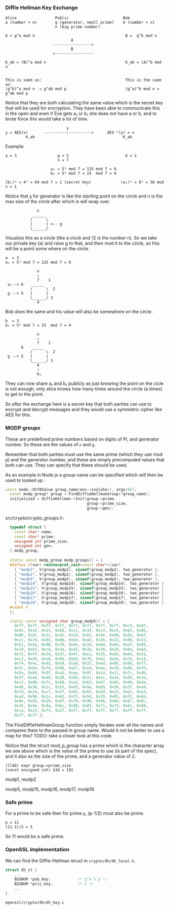 ### Diffie Hellman Key Exchange

```
Alice                 Public                        Bob
a (number < n)        g (generator, small prime)    b (number < n)
                      n (big prime number)

A = g^a mod n                                        B =  g^b mod n
                             A 
                     ----------------->
                             B
                     <-----------------

K_ab = (B)^a mod n                                   K_ab = (A)^b mod n


This is same as:                                     This is the same as:
(g^b)^a mod n  = g^ab mod p                          (g^a)^b mod n = g^ab mod p
```
Notice that they are both calculating the same value which is the secret key
that will be used for encryption. They have been able to communicate this in the
open and even if Eve gets a₁ or b₁ she does not have a or b, and to brute force
this would take a lot of time.

```
                           y            
y = AES(x)       --------------------->      AES⁻¹(y) = x
         K_ab                                       K_ab

```

Example:
```
a = 3                  g = 5                         b = 2
                       n = 7

                    a₁ = 5³ mod 7 = 125 mod 7 = 6
                    b₁ = 5² mod 7 = 25  mod 7 = 4

(b₁)³ = 4³ = 64 mod 7 = 1 (secret key)             (a₁)² = 6² = 36 mod n = 1
```
Notice that `g` for generator is like the starting point on the circle and n is
the max size of the circle after which is will wrap over.
  
```          
              n
            ______
           /      \
           |      | <-- g
           \______/

```
Visualize this as a circle (like a clock and 12 is the number n). So we take
our private key (a) and raise g to that, and then mod it to the circle, so this
will be a point some where on the circle. 

```          
a  = 3
a₁ = 5³ mod 7 = 125 mod 7 = 6

              n
              ↓
              7    1
 a₁--> 6    _____
           /      \  2
 g --> 5   |      | 
           \______/ 3
              4
```
Bob does the same and his value will also be somewhere on the circle. 
```          
b  = 3
b₁ = 5² mod 7 = 25  mod 7 = 4

              n
              ↓
              7    1
       6    _____
           /      \  2
 g --> 5   |      | 
           \______/ 3
              4
              ↑
              b₁
```

They can now share a₁ and b₁ publicly as just knowing the point on the cicle is
not enough, only alice knows how many times around the circle (a times) to get
to the point.

So after the exchange here is a secret key that both parties can use to encrypt
and decrypt messages and they would use a symmetric cipher like AES for this.

### MODP groups
These are predefined prime numbers based on digits of PI, and generator number.
So these are the values of `n` and `g`.

Remember that both parties must use the same prime (which they use mod p) and
the generator number, and these are simply precomputed values that both can use.
They can specify that these should be used.

As an example in Node.js a group name can be specified which will then be
used to looked up :
```c++
const node::Utf8Value group_name(env->isolate(), args[0]);                       
  const modp_group* group = FindDiffieHellmanGroup(*group_name);                   
  initialized = diffieHellman->Init(group->prime,                                  
                                    group->prime_size,                             
                                    group->gen);                                   
```

src/crypto/crypto_groups.h:
```c++
  typedef struct {                                                                   
    const char* name;                                                                
    const char* prime;                                                               
    unsigned int prime_size;                                                         
    unsigned int gen;                                                                
  } modp_group;                                                                      
                                                                                     
  static const modp_group modp_groups[] = {                                          
  #define V(var) reinterpret_cast<const char*>(var)                                  
    { "modp1", V(group_modp1), sizeof(group_modp1), two_generator },                 
    { "modp2", V(group_modp2), sizeof(group_modp2), two_generator },                 
    { "modp5", V(group_modp5), sizeof(group_modp5), two_generator },                 
    { "modp14", V(group_modp14), sizeof(group_modp14), two_generator },              
    { "modp15", V(group_modp15), sizeof(group_modp15), two_generator },              
    { "modp16", V(group_modp16), sizeof(group_modp16), two_generator },              
    { "modp17", V(group_modp17), sizeof(group_modp17), two_generator },              
    { "modp18", V(group_modp18), sizeof(group_modp18), two_generator }               
  #undef V                                                                           
  };

  static const unsigned char group_modp5[] = {                                    
    0xff, 0xff, 0xff, 0xff, 0xff, 0xff, 0xff, 0xff, 0xc9, 0x0f,                   
    0xda, 0xa2, 0x21, 0x68, 0xc2, 0x34, 0xc4, 0xc6, 0x62, 0x8b,                   
    0x80, 0xdc, 0x1c, 0xd1, 0x29, 0x02, 0x4e, 0x08, 0x8a, 0x67,                   
    0xcc, 0x74, 0x02, 0x0b, 0xbe, 0xa6, 0x3b, 0x13, 0x9b, 0x22,                   
    0x51, 0x4a, 0x08, 0x79, 0x8e, 0x34, 0x04, 0xdd, 0xef, 0x95,                   
    0x19, 0xb3, 0xcd, 0x3a, 0x43, 0x1b, 0x30, 0x2b, 0x0a, 0x6d,                   
    0xf2, 0x5f, 0x14, 0x37, 0x4f, 0xe1, 0x35, 0x6d, 0x6d, 0x51,                   
    0xc2, 0x45, 0xe4, 0x85, 0xb5, 0x76, 0x62, 0x5e, 0x7e, 0xc6,                   
    0xf4, 0x4c, 0x42, 0xe9, 0xa6, 0x37, 0xed, 0x6b, 0x0b, 0xff,                   
    0x5c, 0xb6, 0xf4, 0x06, 0xb7, 0xed, 0xee, 0x38, 0x6b, 0xfb,                   
    0x5a, 0x89, 0x9f, 0xa5, 0xae, 0x9f, 0x24, 0x11, 0x7c, 0x4b,                   
    0x1f, 0xe6, 0x49, 0x28, 0x66, 0x51, 0xec, 0xe4, 0x5b, 0x3d,                   
    0xc2, 0x00, 0x7c, 0xb8, 0xa1, 0x63, 0xbf, 0x05, 0x98, 0xda,                   
    0x48, 0x36, 0x1c, 0x55, 0xd3, 0x9a, 0x69, 0x16, 0x3f, 0xa8,                   
    0xfd, 0x24, 0xcf, 0x5f, 0x83, 0x65, 0x5d, 0x23, 0xdc, 0xa3,                   
    0xad, 0x96, 0x1c, 0x62, 0xf3, 0x56, 0x20, 0x85, 0x52, 0xbb,                   
    0x9e, 0xd5, 0x29, 0x07, 0x70, 0x96, 0x96, 0x6d, 0x67, 0x0c,                   
    0x35, 0x4e, 0x4a, 0xbc, 0x98, 0x04, 0xf1, 0x74, 0x6c, 0x08,                   
    0xca, 0x23, 0x73, 0x27, 0xff, 0xff, 0xff, 0xff, 0xff, 0xff,                   
    0xff, 0xff };
```
The FindDiffieHellmanGroup function simply iterates over all the names
and compares them to the passed in group name. Would it not be better to use a
map for this? TODO: take a closer look at this code.

Notice that the struct mod_p_group has a prime which is the character array
we see above which is the value of the prime to use (is part of the spec), and
it also as the size of the prime, and a generator value of 2.
```console
(lldb) expr group->prime_size
(const unsigned int) $16 = 192
```

modp1, modp2

modp5, modp15, modp16, modp17, modp18


### Safe prime
For a prime to be safe then for prime `p`, (p-1/2) must also be prime.
```
p = 11
(11-1)/2 = 5
```
So 11 would be a safe prime.

### OpenSSL implementation
We can find the Diffie-Hellman struct in `crypto/dh/dh_local.h`.
```c
struct dh_st {
    ...
    BIGNUM *pub_key;            /* g^x % p */                                      
    BIGNUM *priv_key;           /* x */  
    ...
}
```
`openssl/crypto/dh/dh_key.c`


